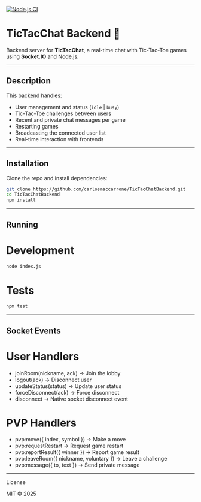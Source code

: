 [![Node.js CI](https://github.com/carlosmaccarrone/TicTacChatBackend/actions/workflows/ci.yml/badge.svg)](https://github.com/carlosmaccarrone/TicTacChatBackend/actions/workflows/ci.yml)

# TicTacChat Backend 🚀

Backend server for **TicTacChat**, a real-time chat with Tic-Tac-Toe games using **Socket.IO** and Node.js.

---

## Description

This backend handles:

- User management and status (`idle` | `busy`)  
- Tic-Tac-Toe challenges between users
- Recent and private chat messages per game
- Restarting games
- Broadcasting the connected user list
- Real-time interaction with frontends

---

## Installation

Clone the repo and install dependencies:

```bash
git clone https://github.com/carlosmaccarrone/TicTacChatBackend.git
cd TicTacChatBackend
npm install
```

---

## Running

# Development
```bash
node index.js
```

# Tests
```bash
npm test
```

---

## Socket Events

# User Handlers
- joinRoom(nickname, ack) → Join the lobby  
- logout(ack) → Disconnect user
- updateStatus(status) → Update user status
- forceDisconnect(ack) → Force disconnect
- disconnect → Native socket disconnect event

# PVP Handlers
- pvp:move({ index, symbol }) → Make a move
- pvp:requestRestart → Request game restart
- pvp:reportResult({ winner }) → Report game result
- pvp:leaveRoom({ nickname, voluntary }) → Leave a challenge
- pvp:message({ to, text }) → Send private message

---

License

MIT © 2025